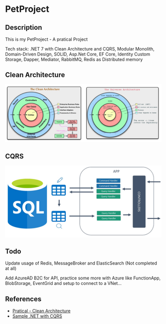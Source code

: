 # PetProject

## Description

This is my PetProject - A pratical Project

Tech stack: .NET 7 with Clean Architecture and CQRS, Modular Monolith, Domain-Driven Design, SOLID, Asp.Net Core, EF Core, Identity Custom Storage, Dapper, Mediator, RabbitMQ, Redis as Distributed memory

## Clean Architecture
![projects_dependencies](docs/CleanArchitecture.jpg)

## CQRS
![projects_dependencies](docs/CQRS.jpg)

## Todo

Update usage of Redis, MessageBroker and ElasticSearch (Not completed at all)

Add AzureAD B2C for API, practice some more with Azure like FunctionApp, BlobStorage, EventGrid and setup to connect to a VNet...

## References

 - [ Pratical - Clean Architecture ](https://github.com/phongnguyend/Practical.CleanArchitecture)
 - [ Sample .NET with CQRS ](https://github.com/kgrzybek/sample-dotnet-core-cqrs-api)
